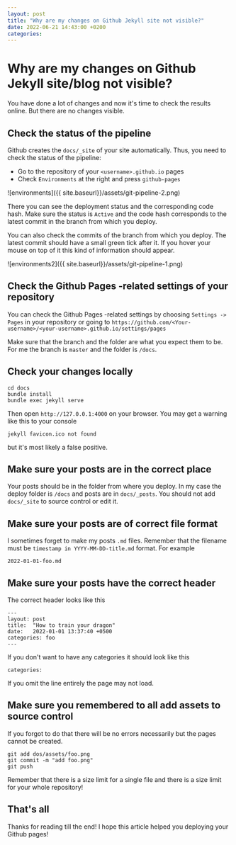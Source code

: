 ```yaml
---
layout: post
title: "Why are my changes on Github Jekyll site not visible?"
date: 2022-06-21 14:43:00 +0200
categories: 
---
```


# Why are my changes on Github Jekyll site/blog not visible?

You have done a lot of changes and now it's time to check the results online. But there are no changes visible.

## Check the status of the pipeline

Github creates the `docs/_site` of your site automatically. Thus, you need to check the status of the pipeline:

- Go to the repository of your `<username>.github.io` pages
- Check `Environments` at the right and press `github-pages`

![environments]({{ site.baseurl}}/assets/git-pipeline-2.png)

There you can see the deployment status and the corresponding code hash. Make sure the status is `Active` and the code hash corresponds to the latest commit in the branch from which you deploy.

You can also check the commits of the branch from which you deploy. The latest commit should have a small green tick after it. If you hover your mouse on top of it this kind of information should appear.

![environments2]({{ site.baseurl}}/assets/git-pipeline-1.png)

## Check the Github Pages -related settings of your repository 

You can check the Github Pages -related settings by choosing `Settings -> Pages` in your repository or going to `https://github.com/<Your-username>/<your-username>.github.io/settings/pages`

Make sure that the branch and the folder are what you expect them to be. For me the branch is `master` and the folder is `/docs`.

## Check your changes locally

```
cd docs
bundle install
bundle exec jekyll serve
```

Then open `http://127.0.0.1:4000` on your browser. You may get a warning like this to your console

```
jekyll favicon.ico not found
```

but it's most likely a false positive.

## Make sure your posts are in the correct place

Your posts should be in the folder from where you deploy. In my case the deploy folder is `/docs` and posts are in `docs/_posts`. You should not add `docs/_site` to source control or edit it.

## Make sure your posts are of correct file format

I sometimes forget to make my posts `.md` files. Remember that the filename must be `timestamp in YYYY-MM-DD-title.md` format. For example

```
2022-01-01-foo.md
```

## Make sure your posts have the correct header

The correct header looks like this

```
---
layout: post
title:  "How to train your dragon"
date:   2022-01-01 13:37:40 +0500
categories: foo
---
```

If you don't want to have any categories it should look like this

```
categories:
```

If you omit the line entirely the page may not load.

## Make sure you remembered to all add assets to source control

If you forgot to do that there will be no errors necessarily but the pages cannot be created.

```
git add dos/assets/foo.png
git commit -m "add foo.png"
git push
```

Remember that there is a size limit for a single file and there is a size limit for your whole repository!

## That's all

Thanks for reading till the end! I hope this article helped you deploying your Github pages!